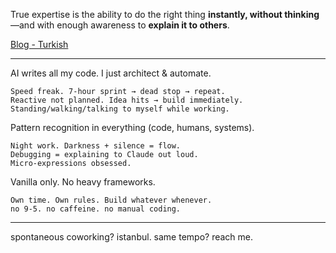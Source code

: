 True expertise is the ability to do the right thing **instantly, without thinking**—and with enough awareness to **explain it to others**.

[Blog - Turkish](https://docs.yemreak.com/)

---

AI writes all my code. I just architect & automate.

    Speed freak. 7-hour sprint → dead stop → repeat.
    Reactive not planned. Idea hits → build immediately.
    Standing/walking/talking to myself while working.

Pattern recognition in everything (code, humans, systems).

    Night work. Darkness + silence = flow.
    Debugging = explaining to Claude out loud.
    Micro-expressions obsessed.

Vanilla only. No heavy frameworks.

    Own time. Own rules. Build whatever whenever.
    no 9-5. no caffeine. no manual coding.

---

spontaneous coworking? istanbul. same tempo? reach me.
